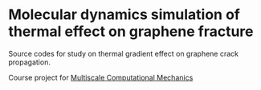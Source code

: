 # Molecular dynamics simulation of thermal effect on graphene fracture
Source codes for study on thermal gradient effect on graphene crack propagation.


Course project for [Multiscale Computational Mechanics](https://classes.cornell.edu/browse/roster/SP21/class/MAE/6260)

